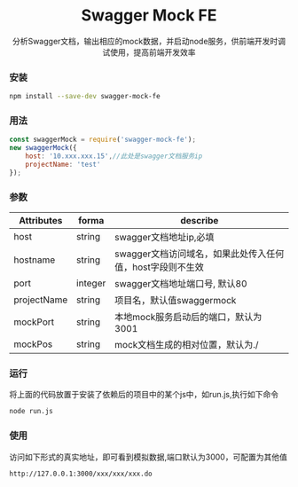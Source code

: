 <div align="center">
  <h1>Swagger Mock FE</h1>
  <p>分析Swagger文档，输出相应的mock数据，并启动node服务，供前端开发时调试使用，提高前端开发效率</p>
</div>

### 安装

```bash
npm install --save-dev swagger-mock-fe
```

### 用法

```js
const swaggerMock = require('swagger-mock-fe');
new swaggerMock({
    host: '10.xxx.xxx.15',//此处是swagger文档服务ip
    projectName: 'test'
});
```

### 参数

|Attributes|forma|describe
|---|---|---|
|host| string| swagger文档地址ip,必填
|hostname|string| swagger文档访问域名，如果此处传入任何值，host字段则不生效
|port| integer| swagger文档地址端口号, 默认80
|projectName| string| 项目名，默认值swaggermock
|mockPort| string| 本地mock服务启动后的端口，默认为3001
|mockPos| string| mock文档生成的相对位置，默认为./


### 运行

<p>
将上面的代码放置于安装了依赖后的项目中的某个js中，如run.js,执行如下命令
</p>

```bash
node run.js
```

### 使用

<p>
访问如下形式的真实地址，即可看到模拟数据,端口默认为3000，可配置为其他值
</p>

```bash
http://127.0.0.1:3000/xxx/xxx/xxx.do
```
